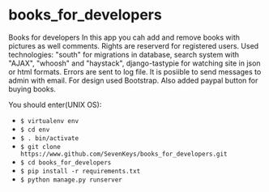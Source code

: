 books_for_developers
====================

Books for developers
In this app you cah add and remove books with pictures as well comments. Rights are reserverd for registered users.
Used technologies: "south" for migrations in database, search system with "AJAX", "whoosh" and "haystack", django-tastypie for watching site in json or html formats. Errors are sent to log file. It is posiible to send messages to admin with email. For design used Bootstrap. Also added paypal button for buying books.

You should enter(UNIX OS):
 
* `$ virtualenv env`
* `$ cd env`
* `$ . bin/activate`
* `$ git clone https://www.github.com/SevenKeys/books_for_developers.git`
* `$ cd books_for_developers`
* `$ pip install -r requirements.txt`
* `$ python manage.py runserver`

